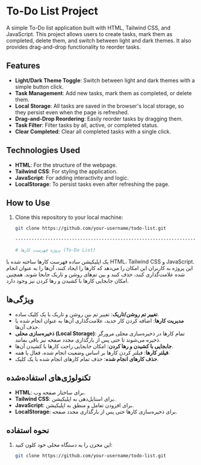 # To-Do List Project

A simple To-Do list application built with HTML, Tailwind CSS, and JavaScript. This project allows users to create tasks, mark them as completed, delete them, and switch between light and dark themes. It also provides drag-and-drop functionality to reorder tasks.

## Features

- **Light/Dark Theme Toggle**: Switch between light and dark themes with a simple button click.
- **Task Management**: Add new tasks, mark them as completed, or delete them.
- **Local Storage**: All tasks are saved in the browser's local storage, so they persist even when the page is refreshed.
- **Drag-and-Drop Reordering**: Easily reorder tasks by dragging them.
- **Task Filter**: Filter tasks by all, active, or completed status.
- **Clear Completed**: Clear all completed tasks with a single click.

## Technologies Used

- **HTML**: For the structure of the webpage.
- **Tailwind CSS**: For styling the application.
- **JavaScript**: For adding interactivity and logic.
- **LocalStorage**: To persist tasks even after refreshing the page.

## How to Use

1. Clone this repository to your local machine:
   ```bash
   git clone https://github.com/your-username/todo-list.git

   -----------------------------------------------------------------------------------------------------------------------------------------------------------------

   # پروژه فهرست کارها (To-Do List)

یک اپلیکیشن ساده فهرست کارها ساخته شده با HTML، Tailwind CSS و JavaScript. این پروژه به کاربران این امکان را می‌دهد که کارها را ایجاد کنند، آن‌ها را به عنوان انجام شده علامت‌گذاری کنند، حذف کنند و بین تم‌های روشن و تاریک جابجا شوند. همچنین امکان جابجایی کارها با کشیدن و رها کردن نیز وجود دارد.

## ویژگی‌ها

- **تغییر تم روشن/تاریک**: تغییر تم بین روشن و تاریک با یک کلیک ساده.
- **مدیریت کارها**: اضافه کردن کار جدید، علامت‌گذاری آن‌ها به عنوان انجام شده یا حذف آن‌ها.
- **ذخیره‌سازی محلی (Local Storage)**: تمام کارها در ذخیره‌سازی محلی مرورگر ذخیره می‌شوند تا حتی پس از بارگذاری مجدد صفحه نیز باقی بمانند.
- **جابجایی با کشیدن و رها کردن**: امکان جابجایی راحت کارها با کشیدن آن‌ها.
- **فیلتر کارها**: فیلتر کردن کارها بر اساس وضعیت انجام شده، فعال یا همه.
- **حذف کارهای انجام شده**: حذف تمام کارهای انجام شده با یک کلیک.

## تکنولوژی‌های استفاده‌شده

- **HTML**: برای ساختار صفحه وب.
- **Tailwind CSS**: برای استایل‌دهی به اپلیکیشن.
- **JavaScript**: برای افزودن تعامل و منطق به اپلیکیشن.
- **LocalStorage**: برای ذخیره‌سازی کارها حتی پس از بارگذاری مجدد صفحه.

## نحوه استفاده

1. این مخزن را به دستگاه محلی خود کلون کنید:
   ```bash
   git clone https://github.com/your-username/todo-list.git
